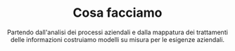 ---
title: Cosa facciamo
subtitle: "Partendo dall'analisi dei processi aziendali e dalla mappatura dei trattamenti delle informazioni costruiamo modelli su misura per le esigenze aziendali."
image_path: cosa-facciamo.svg
order: 1
---